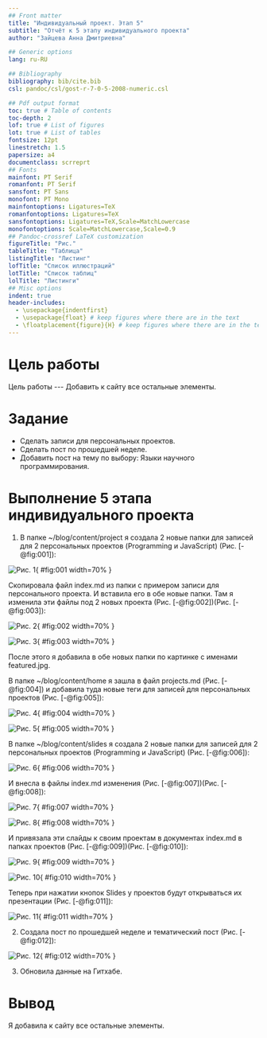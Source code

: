 ```yaml
---
## Front matter
title: "Индивидуальный проект. Этап 5"
subtitle: "Отчёт к 5 этапу индивидуального проекта"
author: "Зайцева Анна Дмитриевна"

## Generic options
lang: ru-RU

## Bibliography
bibliography: bib/cite.bib
csl: pandoc/csl/gost-r-7-0-5-2008-numeric.csl

## Pdf output format
toc: true # Table of contents
toc-depth: 2
lof: true # List of figures
lot: true # List of tables
fontsize: 12pt
linestretch: 1.5
papersize: a4
documentclass: scrreprt
## Fonts
mainfont: PT Serif
romanfont: PT Serif
sansfont: PT Sans
monofont: PT Mono
mainfontoptions: Ligatures=TeX
romanfontoptions: Ligatures=TeX
sansfontoptions: Ligatures=TeX,Scale=MatchLowercase
monofontoptions: Scale=MatchLowercase,Scale=0.9
## Pandoc-crossref LaTeX customization
figureTitle: "Рис."
tableTitle: "Таблица"
listingTitle: "Листинг"
lofTitle: "Список иллюстраций"
lotTitle: "Список таблиц"
lolTitle: "Листинги"
## Misc options
indent: true
header-includes:
  - \usepackage{indentfirst}
  - \usepackage{float} # keep figures where there are in the text
  - \floatplacement{figure}{H} # keep figures where there are in the text
---
```


# Цель работы

Цель работы --- Добавить к сайту все остальные элементы.

# Задание

- Сделать записи для персональных проектов.
- Сделать пост по прошедшей неделе.
- Добавить пост на тему по выбору: Языки научного программирования.

# Выполнение 5 этапа индивидуального проекта

1. В папке ~/blog/content/project я создала 2 новые папки для записей для 2 персональных проектов (Programming и JavaScript) (Рис. [-@fig:001]):

![Рис. 1](images_part5/1.png){ #fig:001 width=70% }

Скопировала файл index.md из папки с примером записи для персонального проекта. И вставила его в обе новые папки. Там я изменила эти файлы под 2 новых проекта (Рис. [-@fig:002])(Рис. [-@fig:003]):

![Рис. 2](images_part5/2.png){ #fig:002 width=70% }

![Рис. 3](images_part5/3.png){ #fig:003 width=70% }

После этого я добавила в обе новых папки по картинке с именами featured.jpg.

В папке ~/blog/content/home я зашла в файл projects.md (Рис. [-@fig:004]) и добавила туда новые теги для записей для персональных проектов (Рис. [-@fig:005]):

![Рис. 4](images_part5/4.png){ #fig:004 width=70% }

![Рис. 5](images_part5/5.png){ #fig:005 width=70% }

В папке ~/blog/content/slides я создала 2 новые папки для записей для 2 персональных проектов (Programming и JavaScript) (Рис. [-@fig:006]):

![Рис. 6](images_part5/6.png){ #fig:006 width=70% }

И внесла в файлы index.md изменения (Рис. [-@fig:007])(Рис. [-@fig:008]):

![Рис. 7](images_part5/7.png){ #fig:007 width=70% }

![Рис. 8](images_part5/8.png){ #fig:008 width=70% }

И привязала эти слайды к своим проектам в документах index.md в папках проектов (Рис. [-@fig:009])(Рис. [-@fig:010]):

![Рис. 9](images_part5/9.png){ #fig:009 width=70% }

![Рис. 10](images_part5/10.png){ #fig:010 width=70% }

Теперь при нажатии кнопок Slides у проектов будут открываться их презентации (Рис. [-@fig:011]):

![Рис. 11](images_part5/11.png){ #fig:011 width=70% }

2. Создала пост по прошедшей неделе и тематический пост (Рис. [-@fig:012]):

![Рис. 12](images_part5/12.png){ #fig:012 width=70% }

3. Обновила данные на Гитхабе.

# Вывод

Я добавила к сайту все остальные элементы.
